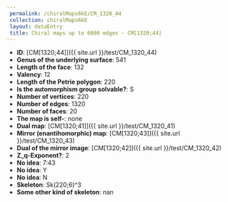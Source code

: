 ```yaml
--- 
 permalink: /chiralMaps6kE/CM_1320_44 
 collection: chiralMaps6kE
 layout: dataEntry
 title: Chiral maps up to 6000 edges - CM[1320;44]
---
```


- **ID**: [CM[1320;44]]({{ site.url }}/test/CM_1320_44)
- **Genus of the underlying surface**: 541
- **Length of the face**: 132
- **Valency**: 12
- **Length of the Petrie polygon**: 220
- **Is the automorphism group solvable?**: S
- **Number of vertices**: 220
- **Number of edges**: 1320
- **Number of faces**: 20
- **The map is self-**: none
- **Dual map**: [CM[1320;41]]({{ site.url }}/test/CM_1320_41)
- **Mirror (enantihomorphic) map**: [CM[1320;43]]({{ site.url }}/test/CM_1320_43)
- **Dual of the mirror image**: [CM[1320;42]]({{ site.url }}/test/CM_1320_42)
- **Z_q-Exponent?**: 2
- **No idea**:  7:43
- **No idea**: Y
- **No idea**: N
- **Skeleton**: Sk(220;6)^3
- **Some other kind of skeleton**: nan
